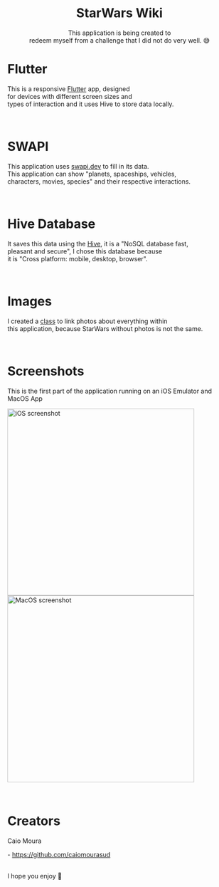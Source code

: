<h1 align=center> StarWars Wiki </h3>

<p align=center>
  This application is being created to <br>
  redeem myself from a challenge that I did not do very well. 😅
</p>

# Flutter
<p>This is a responsive <a href="https://flutter.dev/" target="_blank">Flutter</a> app, designed <br>
  for devices with different screen sizes and <br>
  types of interaction and it uses Hive to store data locally.</p>
</br>

# SWAPI
<p>This application uses <a href="https://swapi.dev/" target="_blank">swapi.dev</a> to fill in its data. <br>
  This application can show "planets, spaceships, vehicles, <br>
  characters, movies, species" and their respective interactions.</p>
</br>

# Hive Database
<p>It saves this data using the <a href="https://pub.dev/packages/hive" target="_blank">Hive</a>, it is a "NoSQL database fast, <br>
  pleasant and secure", I chose this database because <br>
  it is "Cross platform: mobile, desktop, browser".</p>
</br>

# Images
<p>I created a <a href="https://github.com/CaioMouraSud/starwarswiki/blob/main/lib/app/utils/image_generator.dart">class</a> to link photos about everything within <br>
  this application, because StarWars without photos is not the same.</p>
</br>

# Screenshots
<p>This is the first part of the application running on an iOS Emulator and MacOS App</p>
<p>
  <img src="screens/ios_presentation.gif" height="420" alt="iOS screenshot">
  <img src="screens/mac_presentation.gif" height="420" alt="MacOS screenshot">
</p>
</br>

# Creators
<p>Caio Moura</p>
- <a href="https://github.com/caiomourasud" target="_blank">https://github.com/caiomourasud</a>
</br>
</br>
<p>I hope you enjoy 🤘</p>
